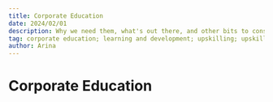 ```yaml
---
title: Corporate Education
date: 2024/02/01
description: Why we need them, what's out there, and other bits to consider.
tag: corporate education; learning and development; upskilling; upskilling in the workplace
author: Arina
---
```


# Corporate Education
